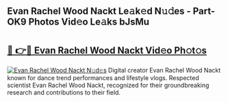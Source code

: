 ## Evan Rachel Wood Nackt Le𝚊k𝚎d N𝚞𝚍es - Part-OK9 Photos Vid𝚎o Le𝚊ks bJsMu

# <h2><a href="http://fb9k104.evod.top/?m=Evan+Rachel+Wood+Nackt">🔗 👉🔴 Evan Rachel Wood Nackt Vid𝚎o Ph𝚘t𝚘s</a></h2>

[![Evan Rachel Wood Nackt N𝚞d𝚎s](https://i.imgur.com/8V9OHl7.gif)](http://fb9k104.evod.top/?m=Evan+Rachel+Wood+Nackt)
Digital creator Evan Rachel Wood Nackt known for dance trend performances and lifestyle vlogs. Respected scientist Evan Rachel Wood Nackt, recognized for their groundbreaking research and contributions to their field. 
